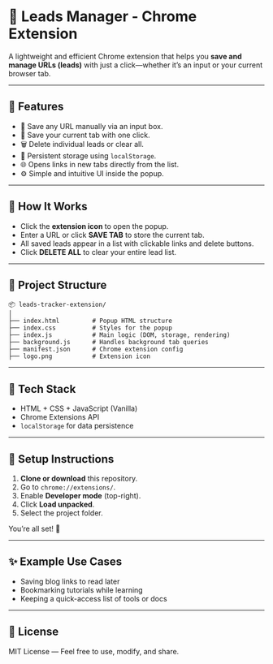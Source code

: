 
# 📌 Leads Manager - Chrome Extension

A lightweight and efficient Chrome extension that helps you **save and manage URLs (leads)** with just a click—whether it’s an input or your current browser tab.

---

## 🌟 Features

- 🔖 Save any URL manually via an input box.
- 📎 Save your current tab with one click.
- 🗑️ Delete individual leads or clear all.
- 💾 Persistent storage using `localStorage`.
- 🌐 Opens links in new tabs directly from the list.
- ⚙️ Simple and intuitive UI inside the popup.

---

## 🚀 How It Works

- Click the **extension icon** to open the popup.
- Enter a URL or click **SAVE TAB** to store the current tab.
- All saved leads appear in a list with clickable links and delete buttons.
- Click **DELETE ALL** to clear your entire lead list.

---

## 📁 Project Structure

```plaintext
📦 leads-tracker-extension/
│
├── index.html         # Popup HTML structure
├── index.css          # Styles for the popup
├── index.js           # Main logic (DOM, storage, rendering)
├── background.js      # Handles background tab queries
├── manifest.json      # Chrome extension config
├── logo.png           # Extension icon
```

---

## 🧠 Tech Stack

- HTML + CSS + JavaScript (Vanilla)
- Chrome Extensions API
- `localStorage` for data persistence

---

## 🔧 Setup Instructions

1. **Clone or download** this repository.
2. Go to `chrome://extensions/`.
3. Enable **Developer mode** (top-right).
4. Click **Load unpacked**.
5. Select the project folder.

You’re all set! 🎉

---

## ✨ Example Use Cases

- Saving blog links to read later
- Bookmarking tutorials while learning
- Keeping a quick-access list of tools or docs

---

## 📃 License

MIT License — Feel free to use, modify, and share.
